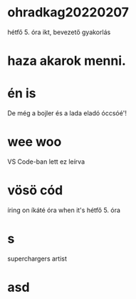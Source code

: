 # ohradkag20220207
hétfő 5. óra ikt, bevezető gyakorlás
# haza akarok menni.
# én is
De még a bojler és a lada eladó óccsóé'!
# wee woo
VS Code-ban lett ez leírva
# vösö cód
íring on íkáté óra when it's hétfő 5. óra
# s
superchargers artist
# asd
